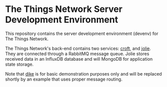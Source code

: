 # The Things Network Server Development Environment

This repository contains the server development environment (devenv) for The Things Network.

The Things Network's back-end contains two services: [croft](https://github.com/TheThingsNetwork/croft), and [jolie](https://github.com/TheThingsNetwork/jolie). They are connected through a RabbitMQ message queue. Jolie stores received data in an InfluxDB database and will MongoDB for application state storage.

Note that [dike](https://github.com/TheThingsNetwork/dike) is for basic demonstration purposes only and will be replaced shortly by an example that uses proper message routing.
